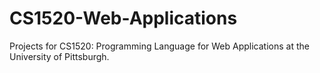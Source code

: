 # CS1520-Web-Applications
Projects for CS1520: Programming Language for Web Applications at the University of Pittsburgh.
